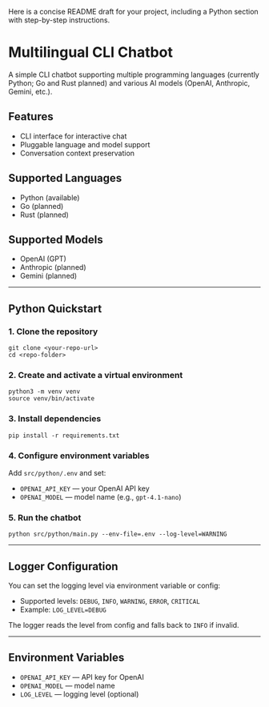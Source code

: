 Here is a concise README draft for your project, including a Python section with step-by-step instructions.

# Multilingual CLI Chatbot

A simple CLI chatbot supporting multiple programming languages (currently Python; Go and Rust planned) and various AI models (OpenAI, Anthropic, Gemini, etc.).

## Features

- CLI interface for interactive chat
- Pluggable language and model support
- Conversation context preservation

## Supported Languages

- Python (available)
- Go (planned)
- Rust (planned)

## Supported Models

- OpenAI (GPT)
- Anthropic (planned)
- Gemini (planned)

---

## Python Quickstart

### 1. Clone the repository

```
git clone <your-repo-url>
cd <repo-folder>
```

### 2. Create and activate a virtual environment

```
python3 -m venv venv
source venv/bin/activate
```

### 3. Install dependencies

```
pip install -r requirements.txt
```

### 4. Configure environment variables

Add `src/python/.env` and set:

- `OPENAI_API_KEY` — your OpenAI API key
- `OPENAI_MODEL` — model name (e.g., `gpt-4.1-nano`)

### 5. Run the chatbot

```
python src/python/main.py --env-file=.env --log-level=WARNING
```

---

## Logger Configuration

You can set the logging level via environment variable or config:

- Supported levels: `DEBUG`, `INFO`, `WARNING`, `ERROR`, `CRITICAL`
- Example: `LOG_LEVEL=DEBUG`

The logger reads the level from config and falls back to `INFO` if invalid.

---

## Environment Variables

- `OPENAI_API_KEY` — API key for OpenAI
- `OPENAI_MODEL` — model name
- `LOG_LEVEL` — logging level (optional)

